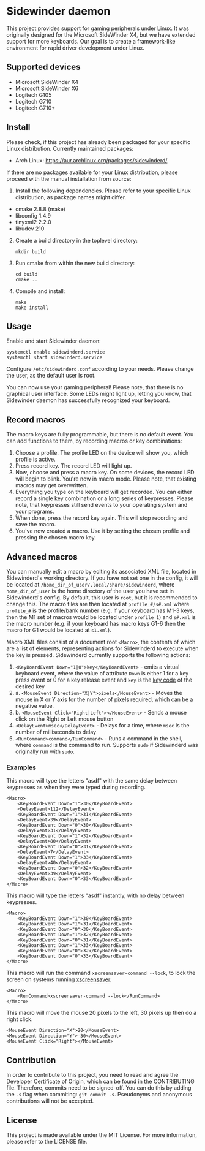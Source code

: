 # Sidewinder daemon

This project provides support for gaming peripherals under Linux. It was
originally designed for the Microsoft SideWinder X4, but we have extended
support for more keyboards. Our goal is to create a framework-like environment
for rapid driver development under Linux.


## Supported devices

  * Microsoft SideWinder X4
  * Microsoft SideWinder X6
  * Logitech G105
  * Logitech G710
  * Logitech G710+


## Install

Please check, if this project has already been packaged for your specific Linux
distribution. Currently maintained packages:

  * Arch Linux: https://aur.archlinux.org/packages/sidewinderd/

If there are no packages available for your Linux distribution, please proceed
with the manual installation from source:

1. Install the following dependencies. Please refer to your specific Linux
distribution, as package names might differ.

  * cmake 2.8.8 (make)
  * libconfig 1.4.9
  * tinyxml2 2.2.0
  * libudev 210

2. Create a build directory in the toplevel directory:

    ```
    mkdir build
    ```

3. Run cmake from within the new build directory:

    ```
    cd build
    cmake ..
    ```

4. Compile and install:

    ```
    make
    make install
    ```


## Usage

Enable and start Sidewinder daemon:

    systemctl enable sidewinderd.service
    systemctl start sidewinderd.service

Configure `/etc/sidewinderd.conf` according to your needs. Please change the
user, as the default user is root.

You can now use your gaming peripheral! Please note, that there is no graphical
user interface. Some LEDs might light up, letting you know, that Sidewinder
daemon has successfully recognized your keyboard.


## Record macros

The macro keys are fully programmable, but there is no default event. You can
add functions to them, by recording macros or key combinations:

1. Choose a profile. The profile LED on the device will show you, which profile
is active.
2. Press record key. The record LED will light up.
3. Now, choose and press a macro key. On some devices, the record LED will begin
to blink. You're now in macro mode. Please note, that existing macros may get
overwritten.
4. Everything you type on the keyboard will get recorded. You can either record
a single key combination or a long series of keypresses. Please note, that
keypresses still send events to your operating system and your programs.
5. When done, press the record key again. This will stop recording and save the
macro.
6. You've now created a macro. Use it by setting the chosen profile and pressing
the chosen macro key.

## Advanced macros

You can manually edit a macro by editing its associated XML file, located in
Sidewinderd's working directory. If you have not set one in the config, it will be
located at `/home_dir_of_user/.local/share/sidewinderd`, where `home_dir_of_user` is the
home directory of the user you have set in Sidewinderd's config. By default, this user
is `root`, but it is recommended to change this. The macro files are then located at `profile_#/s#.xml` where `profile_#` is the profile/bank number (e.g. if your keyboard has M1-3 keys, then the M1 set of macros would be located under `profile_1`) and `s#.xml` is the macro number (e.g. if your keyboard has macro keys G1-6 then the macro for G1 would be located at `s1.xml`).

Macro XML files consist of a document root `<Macro>`, the contents of which are a list of 
elements, representing actions for Sidewinderd to execute when the key is pressed.
Sidewinderd currently supports the following actions:
1. `<KeyBoardEvent Down="1|0">key</KeyBoardEvent>` - emits a virtual keyboard event, where the value of attribute `Down` is either 1 for a key press event or 0 for a key release event and `key` is the [key code](https://github.com/torvalds/linux/blob/master/include/uapi/linux/input-event-codes.h) of the desired key
2. a. `<MouseEvent Direction="X|Y">pixels</MouseEvent>` - Moves the mouse in X or Y axis for the number of pixels required, which can be a negative value.
2. b. `<MouseEvent Click="Right|Left"></MouseEvent>` - Sends a mouse click on the Right or Left mouse button
3. `<DelayEvent>msec</DelayEvent>` - Delays for a time, where `msec` is the number of milliseconds to delay
4. `<RunCommand>command</RunCommand>` - Runs a command in the shell, where `command` is the command to run. Supports `sudo` if Sidewinderd was originally run with `sudo`.

### Examples
This macro will type the letters "asdf" with the same delay between keypresses as when they were typed during recording.
```
<Macro>
    <KeyBoardEvent Down="1">30</KeyBoardEvent>
    <DelayEvent>112</DelayEvent>
    <KeyBoardEvent Down="1">31</KeyBoardEvent>
    <DelayEvent>39</DelayEvent>
    <KeyBoardEvent Down="0">30</KeyBoardEvent>
    <DelayEvent>31</DelayEvent>
    <KeyBoardEvent Down="1">32</KeyBoardEvent>
    <DelayEvent>80</DelayEvent>
    <KeyBoardEvent Down="0">31</KeyBoardEvent>
    <DelayEvent>7</DelayEvent>
    <KeyBoardEvent Down="1">33</KeyBoardEvent>
    <DelayEvent>40</DelayEvent>
    <KeyBoardEvent Down="0">32</KeyBoardEvent>
    <DelayEvent>39</DelayEvent>
    <KeyBoardEvent Down="0">33</KeyBoardEvent>
</Macro>
```
This macro will type the letters "asdf" instantly, with no delay between keypresses.
```
<Macro>
    <KeyBoardEvent Down="1">30</KeyBoardEvent>
    <KeyBoardEvent Down="1">31</KeyBoardEvent>
    <KeyBoardEvent Down="0">30</KeyBoardEvent>
    <KeyBoardEvent Down="1">32</KeyBoardEvent>
    <KeyBoardEvent Down="0">31</KeyBoardEvent>
    <KeyBoardEvent Down="1">33</KeyBoardEvent>
    <KeyBoardEvent Down="0">32</KeyBoardEvent>
    <KeyBoardEvent Down="0">33</KeyBoardEvent>
</Macro>
```
This macro will run the command `xscreensaver-command --lock`, to lock the screen on systems running [xscreensaver](https://www.jwz.org/xscreensaver/).
```
<Macro>
    <RunCommand>xscreensaver-command --lock</RunCommand>
</Macro>
```
This macro will move the mouse 20 pixels to the left, 30 pixels up then do a right click.
```
<MouseEvent Direction="X">20</MouseEvent>
<MouseEvent Direction="Y">-30</MouseEvent>
<MouseEvent Click="Right"></MouseEvent>
```


## Contribution

In order to contribute to this project, you need to read and agree the Developer
Certificate of Origin, which can be found in the CONTRIBUTING file. Therefore,
commits need to be signed-off. You can do this by adding the `-s` flag when
commiting: `git commit -s`. Pseudonyms and anonymous contributions will not be
accepted.


## License

This project is made available under the MIT License. For more information,
please refer to the LICENSE file.
